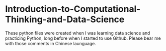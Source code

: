 # Introduction-to-Computational-Thinking-and-Data-Science
These python files were created when I was learning data science and practicing Python, long before when I started to use Github.
Please bear me with those comments in Chinese launguage.
